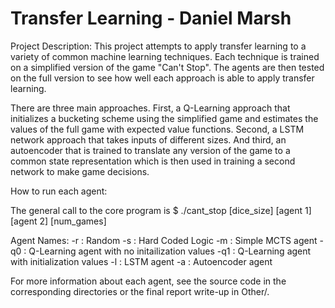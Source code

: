 # Transfer Learning - Daniel Marsh

Project Description:
This project attempts to apply transfer learning to a variety of common machine learning techniques. Each technique is trained on a simplified version of the game "Can't Stop". The agents are then tested on the full version to see how well each approach is able to apply transfer learning.

There are three main approaches. First, a Q-Learning approach that initializes a bucketing scheme using the simplified game and estimates the values of the full game with expected value functions. Second, a LSTM network approach that takes inputs of different sizes. And third, an autoencoder that is trained to translate any version of the game to a common state representation which is then used in training a second network to make game decisions. 

How to run each agent:

The general call to the core program is
$ ./cant_stop [dice_size] [agent 1] [agent 2] [num_games]

Agent Names:
-r : Random
-s : Hard Coded Logic
-m : Simple MCTS agent
-q0 : Q-Learning agent with no initailization values
-q1 : Q-Learning agent with initialization values
-l : LSTM agent
-a : Autoencoder agent

For more information about each agent, see the source code in the corresponding directories or the final report write-up in Other/.

